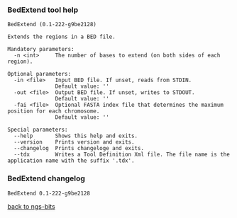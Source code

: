 ### BedExtend tool help
	BedExtend (0.1-222-g9be2128)
	
	Extends the regions in a BED file.
	
	Mandatory parameters:
	  -n <int>     The number of bases to extend (on both sides of each region).
	
	Optional parameters:
	  -in <file>   Input BED file. If unset, reads from STDIN.
	               Default value: ''
	  -out <file>  Output BED file. If unset, writes to STDOUT.
	               Default value: ''
	  -fai <file>  Optional FASTA index file that determines the maximum position for each chromosome.
	               Default value: ''
	
	Special parameters:
	  --help       Shows this help and exits.
	  --version    Prints version and exits.
	  --changelog  Prints changeloge and exits.
	  --tdx        Writes a Tool Definition Xml file. The file name is the application name with the suffix '.tdx'.
	
### BedExtend changelog
	BedExtend 0.1-222-g9be2128
	
[back to ngs-bits](https://github.com/marc-sturm/ngs-bits)